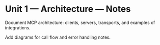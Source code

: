 # Unit 1 — Architecture — Notes

Document MCP architecture: clients, servers, transports, and examples of integrations.

Add diagrams for call flow and error handling notes.
